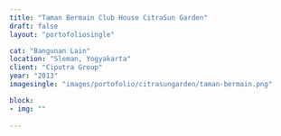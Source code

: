 ```yaml
---
title: "Taman Bermain Club House CitraSun Garden"
draft: false
layout: "portofoliosingle"

cat: "Bangunan Lain"
location: "Sleman, Yogyakarta"
client: "Ciputra Group"
year: "2013"
imagesingle: "images/portofolio/citrasungarden/taman-bermain.png"

block:
- img: ""
      
---
```




